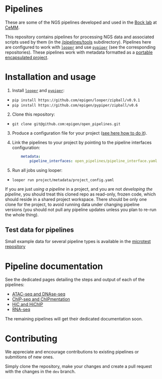 # Pipelines

These are some of the NGS pipelines developed and used in the [Bock lab](http://medical-epigenomics.org) at [CeMM](http://cemm.at).

This repository contains pipelines for processing NGS data and associated scripts used by them (in the [/pipelines/tools](pipelines/tools) subdirectory).
Pipelines here are configured to work with [`looper`](http://looper.readthedocs.io) and use [`pypiper`](http://pypiper.readthedocs.io) (see the corresponding repositories). These pipelines work with metadata formatted as a [portable encapsulated project](http://pepkit.github.io).

# Installation and usage
1. Install [`looper`](http://looper.readthedocs.io) and [`pypiper`](http://pypiper.readthedocs.io): 
  - `pip install https://github.com/epigen/looper/zipball/v0.9.1`
  - `pip install https://github.com/epigen/pypiper/zipball/v0.6`
2. Clone this repository:
  - `git clone git@github.com:epigen/open_pipelines.git`
3. Produce a configuration file for your project ([see here how to do it](http://looper.readthedocs.io/en/latest/define-your-project.html)).
4. Link the pipelines to your project by pointing to the pipeline interfaces configuration:

      ```yaml
          metadata:
              pipeline_interfaces: open_pipelines/pipeline_interface.yaml
      ```
5. Run all jobs using looper:
  - `looper run project/metadata/project_config.yaml`


If you are just _using a pipeline_ in a project, and you are not _developing the pipeline_, you should treat this cloned repo as read-only, frozen code, which should reside in a shared project workspace. There should be only one clone for the project, to avoid running data under changing pipeline versions (you should not pull any pipeline updates unless you plan to re-run the whole thing).


## Test data for pipelines

Small example data for several pipeline types is available in the [microtest repository](https://github.com/epigen/microtest/)


# Pipeline documentation
See the dedicated pages detailing the steps and output of each of the pipelines:
 - [ATAC-seq and DNAse-seq](pipelines/atacseq.md)
 - [ChIP-seq and ChIPmentation](pipelines/chipseq.md)
 - [HiC and HiChIP](pipelines/hic.md)
 - [RNA-seq](pipelines/rnaseq.md)

The remaining pipelines will get their dedicated documentation soon.


# Contributing

We appreciate and encourage contributions to existing pipelines or submitions of new ones.

Simply clone the repository, make your changes and create a pull request with the changes in the `dev` branch.
